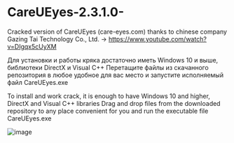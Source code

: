 # CareUEyes-2.3.1.0-
Cracked version of CareUEyes (care-eyes.com)
thanks to chinese company  Gazing Tai Technology Co., Ltd. -> https://www.youtube.com/watch?v=DIgqx5cUyXM

Для установки и работы кряка достаточно иметь Windows 10 и выше, библиотеки DirectX и Visual C++
Перетащите файлы из скачанного репозитория в любое удобное для вас место и запустите исполняемый файл CareUEyes.exe





To install and work crack, it is enough to have Windows 10 and higher, DirectX and Visual C++ libraries
Drag and drop files from the downloaded repository to any place convenient for you and run the executable file CareUEyes.exe

![image](https://github.com/user-attachments/assets/9a5c272c-aac9-43c8-8421-42e95af1b120)

